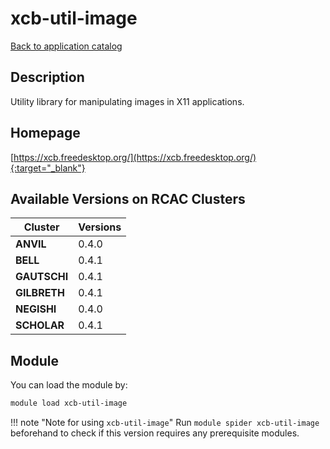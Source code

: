 # xcb-util-image

[Back to application catalog](../app_catalog.md)

## Description

Utility library for manipulating images in X11 applications.

## Homepage

[https://xcb.freedesktop.org/](https://xcb.freedesktop.org/){:target="_blank"}

## Available Versions on RCAC Clusters

|Cluster|Versions|
|---|---|
**ANVIL**|0.4.0
**BELL**|0.4.1
**GAUTSCHI**|0.4.1
**GILBRETH**|0.4.1
**NEGISHI**|0.4.0
**SCHOLAR**|0.4.1

## Module

You can load the module by:

```bash
module load xcb-util-image
```

!!! note "Note for using `xcb-util-image`"
    Run `module spider xcb-util-image` beforehand to check if this version requires any prerequisite modules.
